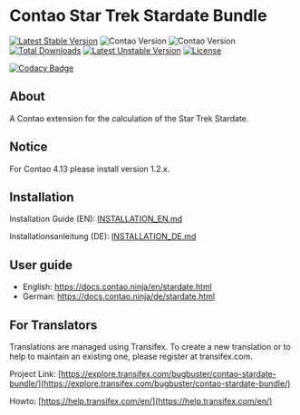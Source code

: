 # Contao Star Trek Stardate Bundle

[![Latest Stable Version](https://poser.pugx.org/bugbuster/contao-stardate-bundle/v/stable.svg)](https://packagist.org/packages/bugbuster/contao-stardate-bundle) 
![Contao Version](https://img.shields.io/badge/Contao-5.2+-orange) ![Contao Version](https://img.shields.io/badge/Contao-4.13-orange) 
[![Total Downloads](https://poser.pugx.org/bugbuster/contao-stardate-bundle/downloads.svg)](https://packagist.org/packages/bugbuster/contao-stardate-bundle) 
[![Latest Unstable Version](https://poser.pugx.org/bugbuster/contao-stardate-bundle/v/unstable.svg)](https://packagist.org/packages/bugbuster/contao-stardate-bundle) 
[![License](https://poser.pugx.org/bugbuster/contao-stardate-bundle/license.svg)](https://packagist.org/packages/bugbuster/contao-stardate-bundle)

[![Codacy Badge](https://api.codacy.com/project/badge/Grade/3969336bfb5540918abddbb399e58b7d)](https://www.codacy.com/app/BugBuster1701/contao-stardate-bundle?utm_source=github.com&amp;utm_medium=referral&amp;utm_content=BugBuster1701/contao-stardate-bundle&amp;utm_campaign=Badge_Grade)


## About

A Contao extension for the calculation of the Star Trek Stardate.

## Notice
For Contao 4.13 please install version 1.2.x.

## Installation

Installation Guide (EN): [INSTALLATION_EN.md](INSTALLATION_EN.md)

Installationsanleitung (DE): [INSTALLATION_DE.md](INSTALLATION_DE.md)

## User guide

* English: https://docs.contao.ninja/en/stardate.html
* German: https://docs.contao.ninja/de/stardate.html

## For Translators

Translations are managed using Transifex. To create a new translation or to help to maintain an existing one, please register at transifex.com.

Project Link: [https://explore.transifex.com/bugbuster/contao-stardate-bundle/](https://explore.transifex.com/bugbuster/contao-stardate-bundle/)

Howto: [https://help.transifex.com/en/](https://help.transifex.com/en/)


